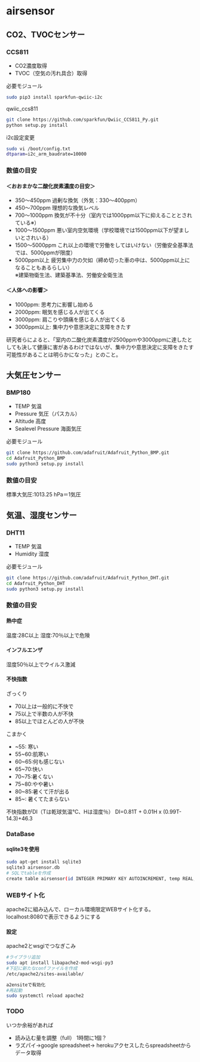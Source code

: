 # airsensor

## CO2、TVOCセンサー
### CCS811
- CO2濃度取得
- TVOC（空気の汚れ具合）取得  

必要モジュール  
```sh
sudo pip3 install sparkfun-qwiic-i2c
```
qwiic_ccs811  
```sh
git clone https://github.com/sparkfun/Qwiic_CCS811_Py.git
python setup.py install
```
i2c設定変更  
```sh
sudo vi /boot/config.txt
dtparam=i2c_arm_baudrate=10000
```

### 数値の目安
#### ＜おおまかな二酸化炭素濃度の目安＞
- 350～450ppm    過剰な換気（外気：330～400ppm）
- 450～700ppm    理想的な換気レベル
- 700～1000ppm   換気が不十分（室内では1000ppm以下に抑えることとされている※）
- 1000～1500ppm  悪い室内空気環境（学校環境では1500ppm以下が望ましいとされいる）
- 1500～5000ppm  これ以上の環境で労働をしてはいけない（労働安全基準法では、5000ppmが限度）
- 5000ppm以上    疲労集中力の欠如（締め切った車の中は、5000ppm以上になることもあるらしい）  
※建築物衛生法、建築基準法、労働安全衛生法

#### ＜人体への影響＞
- 1000ppm: 思考力に影響し始める
- 2000ppm: 眠気を感じる人が出てくる
- 3000ppm: 肩こりや頭痛を感じる人が出てくる
- 3000ppm以上: 集中力や意思決定に支障をきたす  

研究者らによると、「室内の二酸化炭素濃度が2500ppmや3000ppmに達したとしても決して健康に害があるわけではないが、集中力や意思決定に支障をきたす可能性があることは明らかになった」とのこと。

## 大気圧センサー
### BMP180
- TEMP 気温
- Pressure 気圧（パスカル）
- Altitude 高度
- Sealevel Pressure 海面気圧

必要モジュール  
```sh
git clone https://github.com/adafruit/Adafruit_Python_BMP.git
cd Adafruit_Python_BMP
sudo python3 setup.py install
```

### 数値の目安
標準大気圧:1013.25 hPa＝1気圧


## 気温、湿度センサー
### DHT11
- TEMP 気温
- Humidity 湿度

必要モジュール  
```sh
git clone https://github.com/adafruit/Adafruit_Python_DHT.git
cd Adafruit_Python_DHT
sudo python3 setup.py install
```

### 数値の目安

#### 熱中症
温度:28C以上 湿度:70％以上で危険

#### インフルエンザ
湿度50％以上でウイルス激減

#### 不快指数
ざっくり
- 70以上は一般的に不快で
- 75以上で半数の人が不快
- 85以上でほとんどの人が不快

こまかく
- ~55:  寒い
- 55~60:肌寒い
- 60~65:何も感じない
- 65~70:快い
- 70~75:暑くない
- 75~80:やや暑い
- 80~85:暑くて汗が出る
- 85~:  暑くてたまらない

不快指数がDI（Tは乾球気温℃、Hは湿度％）
DI=0.81T + 0.01H x (0.99T-14.3)+46.3

### DataBase
#### sqlite3を使用
```sh
sudo apt-get install sqlite3
sqlite3 airsensor.db
# SQLでtableを作成
create table airsensor(id INTEGER PRIMARY KEY AUTOINCREMENT, temp REAL, humi REAL, di REAL, co2 REAL, tvoc REAL, press REAL, alti REAL, sea REAL, date TEXT);
```

### WEBサイト化
apache2に組み込んで、ローカル環境限定WEBサイト化する。  
localhost:8080で表示できるようにする

#### 設定
apache2とwsgiでつなぎこみ

```sh
#ライブラリ追加
sudo apt install libapache2-mod-wsgi-py3
#下記に新たなconfファイルを作成
/etc/apache2/sites-available/

a2ensiteで有効化
#再起動
sudo systemctl reload apache2
```

### TODO
いつか余裕があれば  
- 読み込む量を調整（full） 1時間に1個？
- ラズパイ→google spreadsheet→
   herokuアクセスしたらspreadsheetからデータ取得
